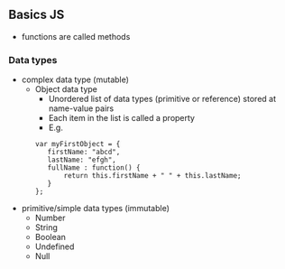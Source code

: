 ## Basics JS
 - functions are called methods


### Data types
 - complex data type (mutable)
   - Object data type
     - Unordered list of data types (primitive or reference) stored at name-value pairs
     - Each item in the list is called a property
     - E.g.
     ```
     var myFirstObject = {
        firstName: "abcd",
        lastName: "efgh",
        fullName : function() {
            return this.firstName + " " + this.lastName;
        }
     };
     ```
 - primitive/simple data types (immutable)
   - Number
   - String
   - Boolean
   - Undefined
   - Null


